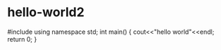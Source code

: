 # hello-world2
#include<iostream>
  using namespace std;
  int main()
  {
  cout<<"hello world"<<endl;
  return 0;
}
